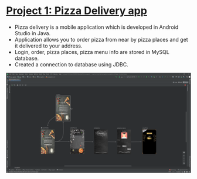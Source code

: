# [Project 1: Pizza Delivery app](https://github.com/Lukas-Daugela/Project1_Pizza_Delivery/tree/master)
- Pizza delivery is a mobile application which is developed in Android Studio in Java. 
- Application allows you to order pizza from near by pizza places and get it delivered to your address.
- Login, order, pizza places, pizza menu info are stored in MySQL database.
- Created a connection to database using JDBC.

![](https://github.com/Lukas-Daugela/Lukas_Portfolio/blob/main/Images/Structure.PNG)

